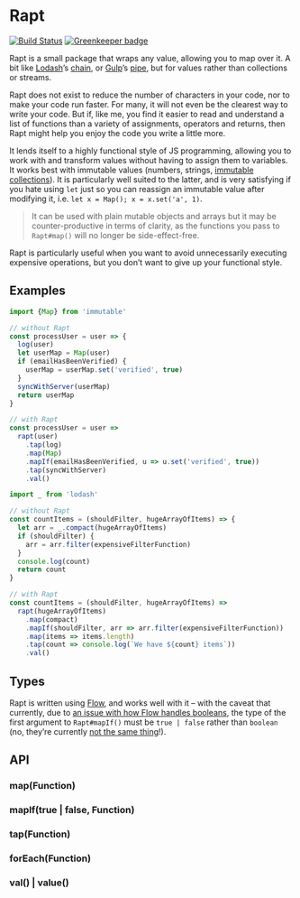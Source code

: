 # Rapt

[![Build Status](https://travis-ci.org/Leeds-eBooks/rapt.svg?branch=master)](https://travis-ci.org/Leeds-eBooks/rapt)
[![Greenkeeper badge](https://badges.greenkeeper.io/Leeds-eBooks/rapt.svg)](https://greenkeeper.io/)

Rapt is a small package that wraps any value, allowing you to map over it. A bit like [Lodash](https://lodash.com/)’s [chain](https://lodash.com/docs/4.17.5#chain), or [Gulp](https://gulpjs.com/)’s [pipe](https://github.com/gulpjs/gulp/blob/v3.9.1/docs/API.md), but for values rather than collections or streams.

Rapt does not exist to reduce the number of characters in your code, nor to make your code run faster. For many, it will not even be the clearest way to write your code. But if, like me, you find it easier to read and understand a list of functions than a variety of assignments, operators and returns, then Rapt might help you enjoy the code you write a little more.

It lends itself to a highly functional style of JS programming, allowing you to work with and transform values without having to assign them to variables. It works best with immutable values (numbers, strings, [immutable collections](https://facebook.github.io/immutable-js/)). It is particularly well suited to the latter, and is very satisfying if you hate using `let` just so you can reassign an immutable value after modifying it, i.e. `let x = Map(); x = x.set('a', 1)`.

> It can be used with plain mutable objects and arrays but it may be counter-productive in terms of clarity, as the functions you pass to `Rapt#map()` will no longer be side-effect-free.

Rapt is particularly useful when you want to avoid unnecessarily executing expensive operations, but you don’t want to give up your functional style.

## Examples

```js
import {Map} from 'immutable'

// without Rapt
const processUser = user => {
  log(user)
  let userMap = Map(user)
  if (emailHasBeenVerified) {
    userMap = userMap.set('verified', true)
  }
  syncWithServer(userMap)
  return userMap
}

// with Rapt
const processUser = user =>
  rapt(user)
    .tap(log)
    .map(Map)
    .mapIf(emailHasBeenVerified, u => u.set('verified', true))
    .tap(syncWithServer)
    .val()
```

```js
import _ from 'lodash'

// without Rapt
const countItems = (shouldFilter, hugeArrayOfItems) => {
  let arr = _.compact(hugeArrayOfItems)
  if (shouldFilter) {
    arr = arr.filter(expensiveFilterFunction)
  }
  console.log(count)
  return count
}

// with Rapt
const countItems = (shouldFilter, hugeArrayOfItems) =>
  rapt(hugeArrayOfItems)
    .map(compact)
    .mapIf(shouldFilter, arr => arr.filter(expensiveFilterFunction))
    .map(items => items.length)
    .tap(count => console.log(`We have ${count} items`))
    .val()
```

## Types

Rapt is written using [Flow](), and works well with it – with the caveat that currently, due to [an issue with how Flow handles booleans](https://github.com/facebook/flow/issues/4196), the type of the first argument to `Rapt#mapIf()` must be `true | false` rather than `boolean` (no, they’re currently [not the same thing](https://github.com/facebook/flow/issues/4196)!).

## API

### map(Function)

### mapIf(true | false, Function)

### tap(Function)

### forEach(Function)

### val() | value()
